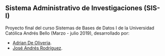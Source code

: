 
## Sistema Administrativo de Investigaciones (SIS-I)

Proyecto final del curso Sistemas de Bases de Datos I de la Universidad Católica Andrés Bello (Marzo - julio 2019), desarrollado por:

- [Adrian De Oliveria](https://github.com/FuryAdcom).
- [José Andrés Rodríguez](https://github.com/jarjar721).

